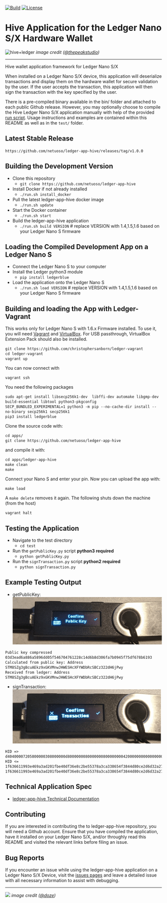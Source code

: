 [![Build](https://img.shields.io/badge/build-passing-green.svg)](https://opensource.org/licenses/Apache-2.0) [![License](https://img.shields.io/badge/license-Apache%20v2-blue.svg)](https://opensource.org/licenses/Apache-2.0)

# Hive Application for the Ledger Nano S/X Hardware Wallet

![hive+ledger](https://images.hive.blog/p/hgjbks2vRxvf3xsYr6qQ7dm31DuBHGui8pKMdEVPxhLfEeEoVMPfUw4xAjxtdUSEeqap4oADpC6WPXFCGw7AAiDMKt)
*image credit ([@thepeakstudio](https://peakd.com/@thepeakstudio))*

---

Hive wallet application framework for Ledger Nano S/X

When installed on a Ledger Nano S/X device, this application will deserialize transactions and display them on the hardware wallet for secure validation by the user. If the user accepts the transaction, this application will then sign the transaction with the key specified by the user.

There is a pre-compiled binary available in the bin/ folder and attached to each public Github release. However, you may optionally choose to compile the Hive Ledger Nano S/X application manually with help of the provided [run script](run.sh). Usage instructions and examples are contained within this README as well as in the `test/` folder.

## Latest Stable Release
`https://github.com/netuoso/ledger-app-hive/releases/tag/v1.0.0`

## Building the Development Version
- Clone this repository
    - `git clone https://github.com/netuoso/ledger-app-hive`
- Install Docker if not already installed
    - `./run.sh install_docker`
- Pull the latest ledger-app-hive docker image
    - `./run.sh update`
- Start the Docker container
    - `./run.sh start`
- Build the ledger-app-hive application
    - `./run.sh build VERSION` # replace VERSION with 1.4,1.5,1.6 based on your Ledger Nano S firmware

## Loading the Compiled Development App on a Ledger Nano S
- Connect the Ledger Nano S to your computer
- Install the Ledger python3 module
    - `pip install ledgerblue`
- Load the application onto the Ledger Nano S
    - `./run.sh load VERSION` # replace VERSION with 1.4,1.5,1.6 based on your Ledger Nano S firmware

## Building and loading the App with Ledger-Vagrant
This works only for  Ledger Nano S with 1.6.x Firmware installed.
To use it, you will need [Vagrant](https://www.vagrantup.com) and [VirtualBox](https://www.virtualbox.org).
For USB passthrough, VirtualBox Extension Pack should also be installed.

```
git clone https://github.com/christophersanborn/ledger-vagrant
cd ledger-vagrant
vagrant up
```
You can now connect with
```
vagrant ssh
```
You need the following packages
```
sudo apt-get install libsecp256k1-dev  libffi-dev automake libgmp-dev  build-essential libtool python3-pkgconfig
SECP_BUNDLED_EXPERIMENTAL=1 python3 -m pip --no-cache-dir install --no-binary secp256k1 secp256k1
pip3 install ledgerblue
```
Clone the source code with:
```
cd apps/
git clone https://github.com/netuoso/ledger-app-hive
```
and compile it with:
```
cd apps/ledger-app-hive
make clean
make
```
Connect your Nano S and enter your pin. Now you can upload the app with:
```
make load
```
A `make delete` removes it again.
The following shuts down the machine (from the host)
```
vagrant halt
```

## Testing the Application
- Navigate to the test directory
    - `cd test`
- Run the `getPublicKey.py` script **python3 required**
    - `python getPublicKey.py`
- Run the `signTransaction.py` script **python2 required**
    - `python signTransaction.py`

## Example Testing Output
- getPublicKey:
![](test/confirm-pubkey.gif)
```
Public key compressed 03d3ead6a886a5896dd05f546704761228c14d6b8d306fa7b0945f75df678b6193
Calculated from public key: Address STM8SZg3gBcuAEkz9xGKVMnwJHWESHcXFYWDbRcSBCz322dH6jPwy
Received from ledger: Address STM8SZg3gBcuAEkz9xGKVMnwJHWESHcXFYWDbRcSBCz322dH6jPwy
```
- signTransaction:
![](test/sign-tx.gif)
```
HID => d40400007205800000308000000d8000000080000000800000000420000000000000000000000000000000000000000000000000000000000000000004021b88040485342c6304048164b85e040101042302086e65747479626f74076e6574756f736f010000000000000003535445454d000000040100
HID <= 1f636611993e469a3ad201fbe40df36e8c2be55378a3ca338654f3844d80ce2d6d32a27448c4e5d5e63707f1b9164b42e8cf29f052ae72bd12609182c9d8c88c389000
1f636611993e469a3ad201fbe40df36e8c2be55378a3ca338654f3844d80ce2d6d32a27448c4e5d5e63707f1b9164b42e8cf29f052ae72bd12609182c9d8c88c38
```

## Technical Application Spec
- [ledger-app-hive Technical Documentation](doc/hiveapp.asc)

## Contributing
If you are interested in contributing the to ledger-app-hive repository, you will need a Github account. Ensure that you have compiled the application, have it installed on your Ledger Nano S/X, and/or throughly read this README and visited the relevant links before filing an issue.

## Bug Reports
If you encounter an issue while using the ledger-app-hive application on a Ledger Nano S/X Device, visit the [issues pages](https://github.com/netuoso/ledger-app-hive/issues) and leave a detailed issue with all necessary information to assist with debugging.

---

![](https://images.hive.blog/p/hgjbks2vRxvf3xsYr6qQ7dm31DuBHGui8pKMdEVPxhLfEeEoVMPfUw4xAjxtdUSEerJF6cjZhazwMZtMZ5WLjrAqxz)
*image credit ([@doze](https://peakd.com/@doze))*